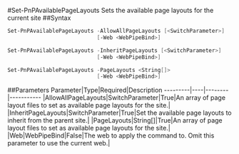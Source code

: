 #Set-PnPAvailablePageLayouts
Sets the available page layouts for the current site
##Syntax
```powershell
Set-PnPAvailablePageLayouts -AllowAllPageLayouts [<SwitchParameter>]
                            [-Web <WebPipeBind>]
```


```powershell
Set-PnPAvailablePageLayouts -InheritPageLayouts [<SwitchParameter>]
                            [-Web <WebPipeBind>]
```


```powershell
Set-PnPAvailablePageLayouts -PageLayouts <String[]>
                            [-Web <WebPipeBind>]
```


##Parameters
Parameter|Type|Required|Description
---------|----|--------|-----------
|AllowAllPageLayouts|SwitchParameter|True|An array of page layout files to set as available page layouts for the site.|
|InheritPageLayouts|SwitchParameter|True|Set the available page layouts to inherit from the parent site.|
|PageLayouts|String[]|True|An array of page layout files to set as available page layouts for the site.|
|Web|WebPipeBind|False|The web to apply the command to. Omit this parameter to use the current web.|
